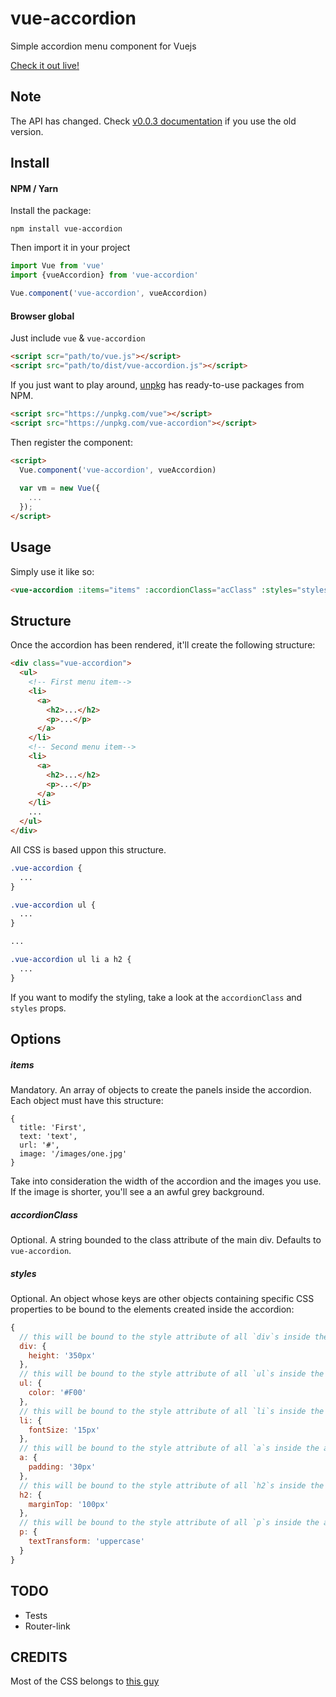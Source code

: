 # vue-accordion
Simple accordion menu component for Vuejs

[Check it out live!](http://zeratulmdq.github.io/vue-accordion/)

## Note

The API has changed. Check [v0.0.3 documentation](/docs/0.0.3.md) if you use the old version.

## Install

#### NPM / Yarn

Install the package:

```
npm install vue-accordion
```

Then import it in your project

```js
import Vue from 'vue'
import {vueAccordion} from 'vue-accordion'

Vue.component('vue-accordion', vueAccordion)
```

#### Browser global

Just include `vue` & `vue-accordion`

```html
<script scr="path/to/vue.js"></script>
<script src="path/to/dist/vue-accordion.js"></script>
```

If you just want to play around, [unpkg](https://unpkg.com/#/) has ready-to-use packages from NPM.

```html
<script src="https://unpkg.com/vue"></script>
<script src="https://unpkg.com/vue-accordion"></script>
```

Then register the component:

```html
<script>
  Vue.component('vue-accordion', vueAccordion)
  
  var vm = new Vue({
    ...
  });
</script>
```

## Usage

Simply use it like so:

```html
<vue-accordion :items="items" :accordionClass="acClass" :styles="styles"></vue-accordion>
```

## Structure

Once the accordion has been rendered, it'll create the following structure:

````html
<div class="vue-accordion">
  <ul>
    <!-- First menu item-->
    <li>
      <a>
        <h2>...</h2>
        <p>...</p>
      </a>
    </li>
    <!-- Second menu item-->
    <li>
      <a>
        <h2>...</h2>
        <p>...</p>
      </a>
    </li>
    ...
  </ul>
</div>
````

All CSS is based uppon this structure. 

```css
.vue-accordion {
  ...
}

.vue-accordion ul {
  ...
}

...

.vue-accordion ul li a h2 {
  ...
}
```

If you want to modify the styling, take a look at the `accordionClass` and `styles` props.

## Options

##### items
Mandatory. An array of objects to create the panels inside the accordion. Each object must have this structure:

```  
{
  title: 'First',
  text: 'text',
  url: '#',
  image: '/images/one.jpg'
}
```

Take into consideration the width of the accordion and the images you use. If the image is shorter, you'll see a an awful grey background.

##### accordionClass
Optional. A string bounded to the class attribute of the main div. Defaults to `vue-accordion`.

##### styles
Optional. An object whose keys are other objects containing specific CSS properties to be bound to the elements created inside the accordion:

```js
{
  // this will be bound to the style attribute of all `div`s inside the accordion
  div: {
    height: '350px'
  },
  // this will be bound to the style attribute of all `ul`s inside the accordion
  ul: {
    color: '#F00'
  },
  // this will be bound to the style attribute of all `li`s inside the accordion
  li: {
    fontSize: '15px'
  },
  // this will be bound to the style attribute of all `a`s inside the accordion
  a: {
    padding: '30px'
  },
  // this will be bound to the style attribute of all `h2`s inside the accordion
  h2: {
    marginTop: '100px'
  },
  // this will be bound to the style attribute of all `p`s inside the accordion
  p: {
    textTransform: 'uppercase'
  }
}
```

## TODO

- Tests
- Router-link

## CREDITS

Most of the CSS belongs to [this guy](http://michael-ferry.com/)